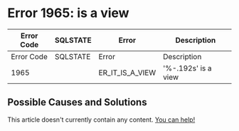 
# Error 1965: is a view


| Error Code | SQLSTATE | Error | Description |
| --- | --- | --- | --- |
| Error Code | SQLSTATE | Error | Description |
| 1965 |  | ER_IT_IS_A_VIEW | '%-.192s' is a view |




## Possible Causes and Solutions


This article doesn't currently contain any content. [You can help!](/en/writing-and-editing-knowledge-base-articles/)

